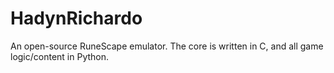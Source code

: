 # HadynRichardo
An open-source RuneScape emulator. The core is written in C, and all game logic/content in Python.
